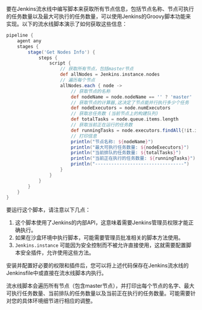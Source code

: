 要在Jenkins流水线中编写脚本来获取所有节点信息，包括节点名称、节点可执行的任务数量以及最大可执行的任务数量，可以使用Jenkins的Groovy脚本功能来实现。以下的流水线脚本演示了如何获取这些信息：

```groovy
pipeline {
    agent any
    stages {
        stage('Get Nodes Info') {
            steps {
                script {
                    // 获取所有节点，包括master节点
                    def allNodes = Jenkins.instance.nodes
                    // 遍历每个节点
                    allNodes.each { node ->
                        // 获取节点的名称
                        def nodeName = node.nodeName == '' ? 'master' : node.nodeName
                        // 获取节点的计算器,这决定了节点能并行执行多少个任务
                        def nodeExecutors = node.numExecutors
                        // 获取总任务数 (当前节点上的构建队列)
                        def totalTasks = node.queue.items.length
                        // 获取当前正在运行的任务数
                        def runningTasks = node.executors.findAll{!it.idle}.size()
                        // 打印信息
                        println("节点名称: ${nodeName}")
                        println("最大可执行任务数量: ${nodeExecutors}")
                        println("当前排队的任务数量: ${totalTasks}")
                        println("当前正在执行的任务数量: ${runningTasks}")
                        println("---------------------------------")
                    }
                }
            }
        }
    }
}
```

要运行这个脚本，请注意以下几点：

1. 这个脚本使用了Jenkins的内部API，这意味着需要Jenkins管理员权限才能正确执行。
2. 如果在沙盒环境中执行脚本，可能需要管理员批准相关的脚本方法使用。
3. `Jenkins.instance` 可能因为安全控制而不被允许直接使用，这就需要配置脚本安全插件，允许使用这些方法。

安装并配置好必要的权限和插件后，您可以将上述代码保存在Jenkins流水线的Jenkinsfile中或直接在流水线脚本内执行。

流水线脚本会遍历所有节点（包含master节点），并打印出每个节点的名字、最大可执行任务数量、当前排队的任务数量以及当前正在执行的任务数量。可能需要针对您的具体环境细节进行相应的调整。
